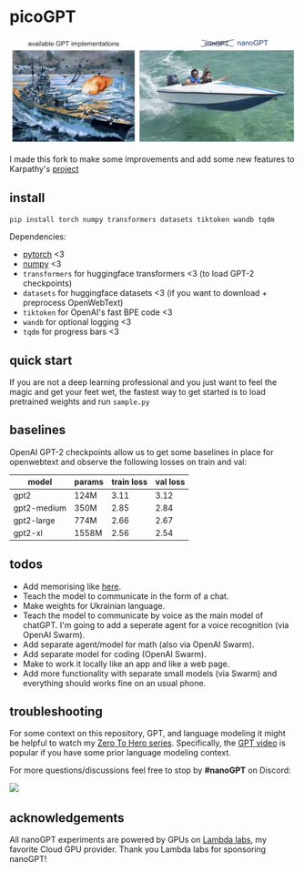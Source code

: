
# picoGPT

![nanoGPT](assets/nanogpt.jpg)

I made this fork to make some improvements and add some new features to Karpathy's [project](https://github.com/karpathy/nanoGPT)

## install

```
pip install torch numpy transformers datasets tiktoken wandb tqdm
```

Dependencies:

- [pytorch](https://pytorch.org) <3
- [numpy](https://numpy.org/install/) <3
-  `transformers` for huggingface transformers <3 (to load GPT-2 checkpoints)
-  `datasets` for huggingface datasets <3 (if you want to download + preprocess OpenWebText)
-  `tiktoken` for OpenAI's fast BPE code <3
-  `wandb` for optional logging <3
-  `tqdm` for progress bars <3

## quick start

If you are not a deep learning professional and you just want to feel the magic and get your feet wet, the fastest way to get started is to load pretrained weights and run `sample.py`

## baselines

OpenAI GPT-2 checkpoints allow us to get some baselines in place for openwebtext and observe the following losses on train and val:

| model | params | train loss | val loss |
| ------| ------ | ---------- | -------- |
| gpt2 | 124M         | 3.11  | 3.12     |
| gpt2-medium | 350M  | 2.85  | 2.84     |
| gpt2-large | 774M   | 2.66  | 2.67     |
| gpt2-xl | 1558M     | 2.56  | 2.54     |

## todos

- Add memorising like [here](https://colab.research.google.com/drive/1XZz1sjNt1MKRG6ul_hOGSJFQLS4lRtmJ).
- Teach the model to communicate in the form of a chat.
- Make weights for Ukrainian language.
- Teach the model to communicate by voice as the main model of chatGPT. I'm going to add a seperate agent for a voice recognition (via OpenAI Swarm).
- Add separate agent/model for math (also via OpenAI Swarm).
- Add separate model for coding (OpenAI Swarm).
- Make to work it locally like an app and like a web page.
- Add more functionality with separate small models (via Swarm) and everything should works fine on an usual phone.

## troubleshooting

For some context on this repository, GPT, and language modeling it might be helpful to watch my [Zero To Hero series](https://karpathy.ai/zero-to-hero.html). Specifically, the [GPT video](https://www.youtube.com/watch?v=kCc8FmEb1nY) is popular if you have some prior language modeling context.

For more questions/discussions feel free to stop by **#nanoGPT** on Discord:

[![](https://dcbadge.vercel.app/api/server/3zy8kqD9Cp?compact=true&style=flat)](https://discord.gg/3zy8kqD9Cp)

## acknowledgements

All nanoGPT experiments are powered by GPUs on [Lambda labs](https://lambdalabs.com), my favorite Cloud GPU provider. Thank you Lambda labs for sponsoring nanoGPT!
